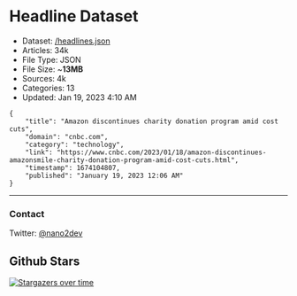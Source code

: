# Headline Dataset

- Dataset: [/headlines.json](https://raw.githubusercontent.com/fwd/news/master/headlines.json) 
- Articles: 34k
- File Type: JSON
- File Size: ~**13MB**
- Sources: 4k
- Categories: 13
- Updated: Jan 19, 2023 4:10 AM

```
{
    "title": "Amazon discontinues charity donation program amid cost cuts",
    "domain": "cnbc.com",
    "category": "technology",
    "link": "https://www.cnbc.com/2023/01/18/amazon-discontinues-amazonsmile-charity-donation-program-amid-cost-cuts.html",
    "timestamp": 1674104807,
    "published": "January 19, 2023 12:06 AM"
}
```

---

### Contact 

Twitter: [@nano2dev](https://twitter.com/nano2dev)

## Github Stars

[![Stargazers over time](https://starchart.cc/fwd/news.svg)](https://starchart.cc/fwd/news)
